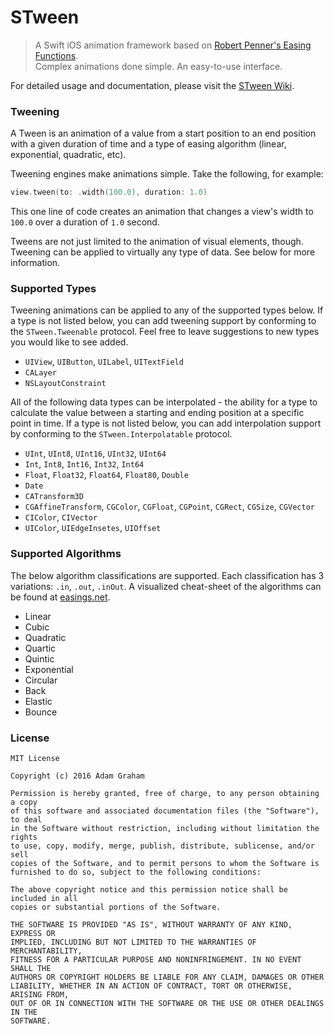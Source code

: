 # STween
> A Swift iOS animation framework based on [Robert Penner's Easing Functions](http://robertpenner.com/easing/).<br/>
> Complex animations done simple. An easy-to-use interface.

For detailed usage and documentation, please visit the [STween Wiki](https://github.com/adamgraham/STween/wiki).

### Tweening
A Tween is an animation of a value from a start position to an end position with a given duration of time and a type of easing algorithm (linear, exponential, quadratic, etc).

Tweening engines make animations simple. Take the following, for example:

``` swift
view.tween(to: .width(100.0), duration: 1.0)
```
This one line of code creates an animation that changes a view's width to `100.0` over a duration of `1.0` second.

Tweens are not just limited to the animation of visual elements, though. Tweening can be applied to virtually any type of data. See below for more information.

### Supported Types
Tweening animations can be applied to any of the supported types below. If a type is not listed below, you can add tweening support by conforming to the `STween.Tweenable` protocol. Feel free to leave suggestions to new types you would like to see added.

- `UIView`, `UIButton`, `UILabel`, `UITextField`
- `CALayer`
- `NSLayoutConstraint`

All of the following data types can be interpolated - the ability for a type to calculate the value between a starting and ending position at a specific point in time. If a type is not listed below, you can add interpolation support by conforming to the `STween.Interpolatable` protocol.

- `UInt`, `UInt8`, `UInt16`, `UInt32`, `UInt64`
- `Int`, `Int8`, `Int16`, `Int32`, `Int64`
- `Float`, `Float32`, `Float64`, `Float80`, `Double`
- `Date`
- `CATransform3D`
- `CGAffineTransform`, `CGColor`, `CGFloat`, `CGPoint`, `CGRect`, `CGSize`, `CGVector`
- `CIColor`, `CIVector`
- `UIColor`, `UIEdgeInsetes`, `UIOffset`

### Supported Algorithms
The below algorithm classifications are supported. Each classification has 3 variations: `.in`, `.out`, `.inOut`. A visualized cheat-sheet of the algorithms can be found at [easings.net](http://easings.net/).

- Linear
- Cubic
- Quadratic
- Quartic
- Quintic
- Exponential
- Circular
- Back
- Elastic
- Bounce

### License
```
MIT License

Copyright (c) 2016 Adam Graham

Permission is hereby granted, free of charge, to any person obtaining a copy
of this software and associated documentation files (the "Software"), to deal
in the Software without restriction, including without limitation the rights
to use, copy, modify, merge, publish, distribute, sublicense, and/or sell
copies of the Software, and to permit persons to whom the Software is
furnished to do so, subject to the following conditions:

The above copyright notice and this permission notice shall be included in all
copies or substantial portions of the Software.

THE SOFTWARE IS PROVIDED "AS IS", WITHOUT WARRANTY OF ANY KIND, EXPRESS OR
IMPLIED, INCLUDING BUT NOT LIMITED TO THE WARRANTIES OF MERCHANTABILITY,
FITNESS FOR A PARTICULAR PURPOSE AND NONINFRINGEMENT. IN NO EVENT SHALL THE
AUTHORS OR COPYRIGHT HOLDERS BE LIABLE FOR ANY CLAIM, DAMAGES OR OTHER
LIABILITY, WHETHER IN AN ACTION OF CONTRACT, TORT OR OTHERWISE, ARISING FROM,
OUT OF OR IN CONNECTION WITH THE SOFTWARE OR THE USE OR OTHER DEALINGS IN THE
SOFTWARE.
```
